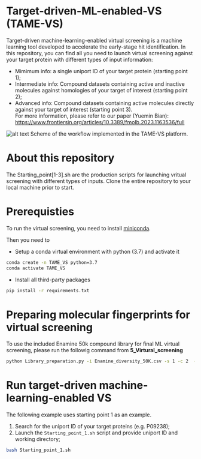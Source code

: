 # Target-driven-ML-enabled-VS (TAME-VS)
Target-driven machine-learning-enabled virtual screening is a machine learning tool developed to accelerate the early-stage hit identification. In this repository, you can find all you need to launch virtual screening against your target protein with different types of input information:
- Mimimum info: a single uniport ID of your target protein (starting point 1); 
- Intermediate info: Compound datasets containing active and inactive molecules against homologies of your target of interest (starting point 2);
- Advanced info: Compound datasets containing active molecules directly against your target of interest (starting point 3).    
For more information, please refer to our paper (Yuemin Bian): https://www.frontiersin.org/articles/10.3389/fmolb.2023.1163536/full


![alt text](https://www.frontiersin.org/files/Articles/1163536/fmolb-10-1163536-HTML/image_m/fmolb-10-1163536-g001.jpg)
Scheme of the workflow implemented in the TAME-VS platform.

# About this repository
The Starting_point[1-3].sh are the production scripts for launching vritual screening with different types of inputs. Clone the entire repository to your local machine prior to start.

# Prerequisties
To run the virtual screening, you need to install [miniconda](https://docs.conda.io/en/latest/miniconda.html).

Then you need to 
- Setup a conda virtual environment with python (3.7) and activate it
```bash
conda create -n TAME_VS python=3.7
conda activate TAME_VS
```
- Install all third-party packages 
```bash
pip install -r requirements.txt
```

# Preparing molecular fingerprints for virtual screening
To use the included Enamine 50k compound library for final ML virtual screening, please run the followig command from **5_Virtural_screening**
```bash
python Library_preparation.py -i Enamine_diversity_50K.csv -s 1 -c 2  -f Enamine_diversity_50K_morgan_1024_FP
```

# Run target-driven machine-learning-enabled VS
The following example uses starting point 1 as an example.
1. Search for the uniport ID of your target proteins (e.g. P09238);
2. Launch the ```Starting_point_1.sh``` script and provide uniport ID and working directory;
```bash
bash Starting_point_1.sh
```
